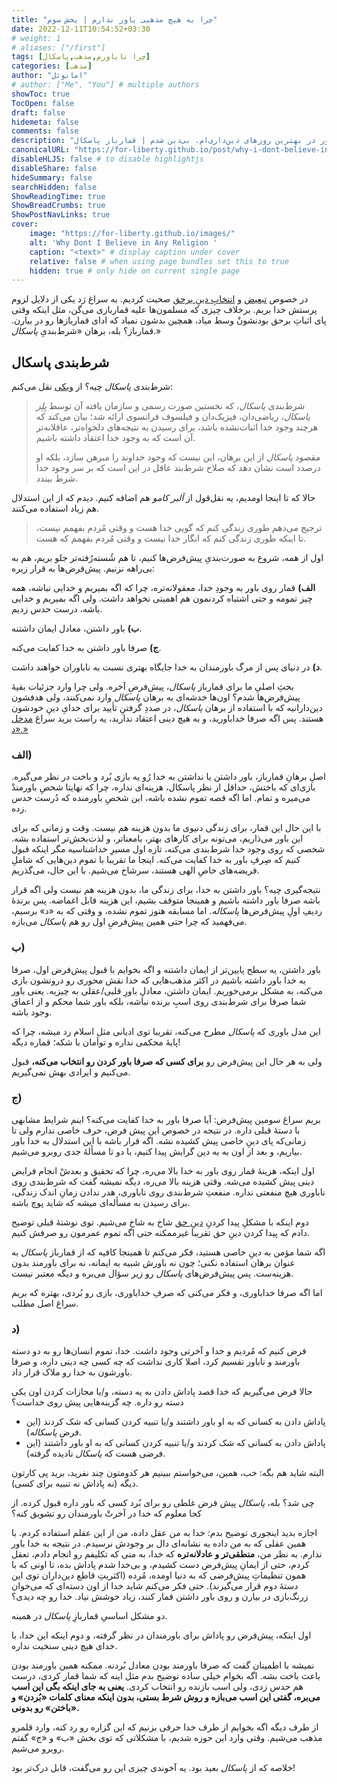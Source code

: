 ```yaml
---
title: "چرا به هیچ مذهبی باور ندارم | بخش سوم"
date: 2022-12-11T10:54:52+03:30
# weight: 1
# aliases: ["/first"]
tags: [چرا ناباورم,مذهب,پاسکال]
categories: [مذهب]
author: "امانوئل"
# author: ["Me", "You"] # multiple authors
showToc: true
TocOpen: false
draft: false
hidemeta: false
comments: false
description: "چطور در بهترین روزهای دین‌داری‌ام، بی‌دین شدم | قمارباز پاسکال."
canonicalURL: "https://for-liberty.github.io/post/why-i-dont-believe-in-any-religion-3"
disableHLJS: false # to disable highlightjs
disableShare: false
hideSummary: false
searchHidden: false
ShowReadingTime: true
ShowBreadCrumbs: true
ShowPostNavLinks: true
cover:
    image: "https://for-liberty.github.io/images/" 
    alt: 'Why Dont I Believe in Any Religion '
    caption: "<text>" # display caption under cover
    relative: false # when using page bundles set this to true
    hidden: true # only hide on current single page
---
```


در خصوص
[تبعیض](/post/why-i-dont-believe-in-any-religion-1)
 و 
[انتخابِ دینِ برحق](/post/why-i-dont-believe-in-any-religion-2) 
صحبت کردیم. به سراغ رَد یکی از دلایل لزوم پرستش خدا بریم. برخلاف چیزی که مسلمون‌ها علیه قماربازی می‌گن، مثل اینکه وقتی پای اثباتِ برحق بودنشونْ وسط میاد، همچین بدشون نمیاد که ادای قماربازها رو در بیارن. قمارباز؟ بله، برهان «شرط‌بندیِ *پاسکال*.»

## شرط‌بندی پاسکال
شرط‌بندی *پاسکال* چیه؟ از 
[ویکی](https://fa.wikipedia.org/wiki/%D8%B4%D8%B1%D8%B7%E2%80%8C%D8%A8%D9%86%D8%AF%DB%8C_%D9%BE%D8%A7%D8%B3%DA%A9%D8%A7%D9%84)
نقل می‌کنم:

> شرط‌بندی *پاسکال*، که نخستین صورت رسمی و سازمان یافته آن توسط *بِلِز پاسکال*، ریاضی‌دان، فیزیک‌دان و فیلسوف فرانسوی ارائه شد؛ بیان می‌کند که هرچند وجود خدا اثبات‌نشده باشد، برای رسیدن به نتیجه‌های دلخواه‌تر، عاقلانه‌تر آن است که به وجود خدا اعتقاد داشته باشیم.
> 
> مقصود *پاسکال* از این برهان، این نیست که وجود خداوند را مبرهن سازد، بلکه او درصدد است نشان دهد که صلاح شرط‌بند عاقل در این است که بر سر وجود خدا شرط ببندد.

حالا که تا اینجا اومدیم، یه نقل‌قول از *آلبر کامو* هم اضافه کنیم. دیدم که از این استدلال هم زیاد استفاده می‌کنند.

> ترجیح می‌دهم طوری زندگی کنم که گویی خدا هست و وقتی مُردم بفهمم نیست، تا اینکه طوری زندگی کنم که انگار خدا نیست و وقتی مُردم بفهمم که هست.

اول از همه، شروع به صورت‌بندیِ پیش‌فرض‌ها کنیم، تا هم شُسته‌رُفته‌تر جلو بریم، هم به بی‌راهه نزنیم. پیش‌فرض‌ها به قرار زیره: 

**الف)** قمار روی  باور به وجودِ خدا، معقولانه‌تره، چرا که اگه بمیریم و خدایی نباشه، همه چیز تمومه و حتی اشتباه کردنمون هم اهمیتی نخواهد داشت. ولی اگه بمیریم و خدایی باشه، درست حدس زدیم.

**ب)** باور داشتن، معادل ایمان داشتنه.

**ج)** صرفا باور داشتن به خدا کفایت می‌کنه.

**د)** در دنیای پس از مرگ باورمندان به خدا جایگاه بهتری نسبت به ناباوران خواهند داشت. 

بحثِ اصلیِ ما برای قمارباز *پاسکال*، پیش‌فرضِ آخره. ولی چرا وارد جزئیات بقیهٔ پیش‌فرض‌ها شدم؟ اون‌ها خدشه‌ای به برهان *پاسکال* وارد نمی‌کنند، ولی هدفشون دین‌دارانیه که با استفاده از برهان *پاسکال*، در صددِ گرفتنِ تأیید برای خدایِ دینِ خودشون هستند. پس اگه صرفا خداباورید، و به هیچ دینی اعتقاد ندارید، یه راست برید سراغ [مدخل «د.»](/post/why-i-dont-believe-in-any-religion-3/#د)


### الف)
اصلِ برهانِ قمارباز، باور داشتن یا نداشتن به خدا رُو یه بازی بُرد و باخت در نظر می‌گیره. بازی‌ای که باختش، حداقل از نظر پاسکال، هزینه‌ای نداره، چرا که نهایتا شخصِ باورمندْ می‌میره و تمام. اما اگه قصه تموم نشده باشه، این شخصِ باورمنده که دُرست حدس زده.

با این حال این قمار، برای زندگی دنیوی ما بدون هزینه هم نیست. وقت و زمانی که برای این باور می‌ذاریم، می‌تونه برای کارهای بهتر، بامعناتر، و لذت‌بخش‌تر استفاده بشه. شخصی که روی وجود خدا شرط‌بندی می‌کنه، تازه اول مسیرِ خداشناسیه مگر اینکه قبول کنیم که صِرفِ باور به خدا کفایت می‌کنه. اینجا ما تقریبا با تموم دین‌هایی که شاملِ فریضه‌های خاصِ الهی هستند، سرشاخ می‌شیم. با این حال، می‌گذریم.

نتیجه‌گیری چیه؟ باور داشتن به خدا، برای زندگی ما، بدون هزینه هم نیست ولی اگه قرار باشه صرفا باور داشته باشیم و همینجا متوقف بشیم، این هزینه قابل اغماضه. پس برندهٔ ردیفِ اولِ پیش‌فرض‌ها *پاسکاله.* اما مسابقه هنوز تموم نشده، و وقتی که به «د» برسیم، می‌فهمید که چرا حتی همین پیش‌فرضِ اول رو هم *پاسکال* می‌بازه.

### ب)
باور داشتن، یه سطح پایین‌تر از ایمان داشتنه و اگه بخوایم با قبول پیش‌فرض اول، صرفا به خدا باور داشته باشیم در اکثر مذهب‌هایی که خدا نقش محوری رو درونشون بازی می‌کنه، به مشکل برمی‌خوریم. ایمان داشتن، معادلِ باورِ قلبی/عقلی به چیزیه. یعنی باور شما صرفا برای شرط‌بندی روی اسبِ برنده نباشه، بلکه باور شما محکم و از اعماق وجود باشه. 

این مدل باوری که *پاسکال* مطرح می‌کنه، تقریبا توی ادیانی مثل اسلام رد میشه، چرا که پایهٔ محکمی نداره و توأمان با شکه؛ قماره دیگه!

ولی به هر حال این پیش‌فرض رو **برای کسی که صرفا باور کردن رو انتخاب می‌کنه،** قبول می‌کنیم و ایرادی بهش نمی‌گیریم.

### ج)
بریم سراغ سومین پیش‌فرض: آیا صرفا باور به خدا کفایت می‌کنه؟ اینم شرایط مشابهی با دستهٔ قبلی داره. در نتیجه در خصوص این پیش فرض، حرف خاصی ندارم ولی تا زمانی‌که پای دینِ خاصی پیش کشیده نشه. اگه قرار باشه با این استدلال به خدا باور بیاریم، و بعد از اون به یه دین گرایش پیدا کنیم، با دو تا مسألهٔ جدی روبرو می‌شیم.

اول اینکه، هزینهٔ قمار روی باور به خدا بالا می‌ره، چرا که تحقیق و بعدشْ انجام فرایض دینی پیش کشیده می‌شه. وقتی هزینه بالا می‌ره، دیگه نمیشه گفت که شرط‌بندی روی ناباوری هیچ منفعتی نداره. منفعتِ شرط‌بندی روی ناباوری، هدر ندادن زمانِ اندک زندگی، برای رسیدن به مسأله‌ای میشه که شاید پوچ باشه.

دوم اینکه با مشکلِ پیدا کردنِ [دینِ حق](/post/why-i-dont-believe-in-any-religion-2)  شاخ به شاخ می‌شیم. توی نوشتهٔ قبلی توضیح دادم که پیدا کردن دینِ حق تقریبا غیرممکنه حتی اگه تموم عمرمون رو صرفش کنیم.

اگه شما مؤمن به دینِ خاصی هستید، فکر می‌کنم تا همینجا کافیه که از قمارباز *پاسکال* به عنوان برهان استفاده نکنی؛ چون نه باورش شبیه به ایمانه، نه برای باورمند بدون هزینه‌ست. پس پیش‌فرض‌های *پاسکال* رو زیر سؤال می‌بره و دیگه معتبر نیست.

اما اگه صرفا خداباوری، و فکر می‌کنی که صرفِ خداباوری، بازی رو بُردی، بهتره که بریم سراغ اصل مطلب.


### د)
فرض کنیم که مُردیم و خدا و آخرتی وجود داشت. خدا، تموم انسان‌ها رو به دو دسته باورمند و ناباور تقسیم کرد، اصلا کاری نداشت که چه کسی چه دینی داره، و صرفا باورشون به خدا رو ملاک قرار داد.

حالا فرض می‌گیریم که خدا قصد پاداش دادن به یه دسته، و/یا مجازات کردن اون یکی دسته رو داره. چه گزینه‌هایی پیش روی خداست؟

- پاداش دادن به کسانی که به او باور داشتند و/یا تنبیه کردن کسانی که شک کردند (این فرضِ *پاسکاله*).
- پاداش دادن به کسانی که شک کردند و/یا تنبیه کردن کسانی که به او باور داشتند (این فرضی هست که *پاسکال* نادیده گرفته).

البته شاید هم بگه: خب، همین، می‌خواستم ببینیم هر کدومتون چند نفرید، برید پی کارتون دیگه (نه پاداش نه تنبیه برای کسی).

چی شد؟ بله، *پاسکال* پیش فرض غلطی رو برای بُرد کسی که باور داره قبول کرده. از کجا معلوم که خدا در آخرتْ باورمندان رو تشویق کنه؟ 

اجازه بدید اینجوری توضیح بدم: خدا به من عقل داده، من از این عقلم استفاده کردم. با همین عقلی که به من داده به نشانه‌ای دال بر وجودش نرسیدم. در نتیجه به خدا باور ندارم. به نظر من، **منطقی‌تر و عادلانه‌تره** که خدا، به منی که تکلیفم رو انجام دادم، تعقل کردم، حتی از ایمانِ پیش‌فرض دست کشیدم، و بی‌خدا شدم پاداش بده، تا اونی که با همون تنظیماتِ پیش‌فرضی که به دنیا اومده، مُرده (اکثریتِ قاطع دین‌داران توی این دستهٔ دوم قرار می‌گیرند). حتی فکر می‌کنم شاید خدا از اون دسته‌ای که می‌خوان زرنگ‌بازی در بیارن و روی باور داشتن قمار کنند، زیاد خوشش نیاد. خدا رو چه دیدی؟

دو مشکل اساسیِ قماربازِ *پاسکال* در همینه.

اول اینکه، پیش‌فرض رو پاداش برای باورمندان در نظر گرفته، و دوم اینکه این خدا، با خدای هیچ دینی سنخیت نداره.

نمیشه با اطمینان گفت که صرفا باورمند بودن معادل بُردنه. ممکنه همین باورمند بودن باعث باخت بشه. اگه بخوام خیلی ساده توضیح بدم مثل اینه که شما قمار کردی، درست هم حدس زدی، ولی اسب بازنده رو انتخاب کردی. **یعنی به جای اینکه بگی این اسب می‌بره، گفتی این اسب می‌بازه و روش شرط بستی، بدون اینکه معنای کلمات «بُردن» و «باختن» رو بدونی.**

از طرف دیگه اگه بخوایم از طرف خدا حرفی بزنیم که این گزاره رو رد کنه، وارد قلمرو مذهب می‌شیم. وقتی وارد این حوزه شدیم، با مشکلاتی که توی بخش «ب» و «ج» گفتم روبرو می‌شیم.

خلاصه که از *پاسکال* بعید بود. یه آخوندی چیزی این رو می‌گفت، قابل درک‌تر بود!


